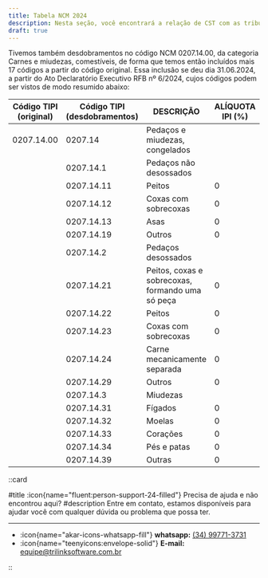 ```yaml
---
title: Tabela NCM 2024
description: Nesta seção, você encontrará a relação de CST com as tributações do Syspro ERP
draft: true
---
```

Tivemos também desdobramentos no código NCM 0207.14.00, da categoria Carnes e miudezas, comestíveis, de forma que temos então incluídos mais 17 códigos a partir do código original. Essa inclusão se deu dia 31.06.2024, a partir do Ato Declaratório Executivo RFB nº 6/2024, cujos códigos podem ser vistos de modo resumido abaixo:

| Código TIPI (original) | Código TIPI (desdobramentos) | DESCRIÇÃO                                    | ALÍQUOTA IPI (%) |
|------------------------|------------------------------|----------------------------------------------|------------------|
| 0207.14.00             | 0207.14                      | Pedaços e miudezas, congelados               |                  |
|                        | 0207.14.1                    | Pedaços não desossados                       |                  |
|                        | 0207.14.11                   | Peitos                                       | 0                |
|                        | 0207.14.12                   | Coxas com sobrecoxas                         | 0                |
|                        | 0207.14.13                   | Asas                                         | 0                |
|                        | 0207.14.19                   | Outros                                       | 0                |
|                        | 0207.14.2                    | Pedaços desossados                           |                  |
|                        | 0207.14.21                   | Peitos, coxas e sobrecoxas, formando uma só peça | 0                |
|                        | 0207.14.22                   | Peitos                                       | 0                |
|                        | 0207.14.23                   | Coxas com sobrecoxas                         | 0                |
|                        | 0207.14.24                   | Carne mecanicamente separada                 | 0                |
|                        | 0207.14.29                   | Outros                                       | 0                |
|                        | 0207.14.3                    | Miudezas                                     |                  |
|                        | 0207.14.31                   | Fígados                                      | 0                |
|                        | 0207.14.32                   | Moelas                                       | 0                |
|                        | 0207.14.33                   | Corações                                     | 0                |
|                        | 0207.14.34                   | Pés e patas                                  | 0                |
|                        | 0207.14.39                   | Outras                                       | 0                |


::card

#title
:icon{name="fluent:person-support-24-filled"} Precisa de ajuda e não encontrou aqui?
#description
Entre em contato, estamos disponíveis para ajudar você com qualquer dúvida ou problema que possa ter.

---

- :icon{name="akar-icons-whatsapp-fill"} **whatsapp:** [(34) 99771-3731](https://wa.me/trilinksoftware)
- :icon{name="teenyicons:envelope-solid"} **E-mail:** [equipe@trilinksoftware.com.br](mailto:equipe@trilinksoftware.com.br)

::
